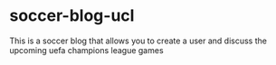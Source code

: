 # soccer-blog-ucl
This is a soccer blog that allows you to create a user and discuss the upcoming uefa champions league games
